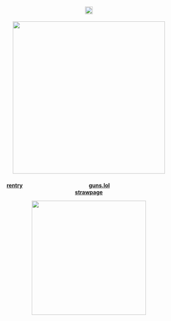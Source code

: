 <h4 align="center"><img src="https://komarev.com/ghpvc/?username=crossinton&color=414852&label=✩" height="20">


<h4 align="center">
<img src="https://files.catbox.moe/plv5i7.png" width="400">

</h4>

<h4 align="center">
  
[rentry](https://rentry.co/crossinton)ㅤㅤㅤㅤ ㅤㅤㅤㅤㅤㅤ ㅤㅤㅤ[guns.lol](https://guns.lol/crossinton)ㅤㅤㅤㅤㅤ ㅤㅤㅤㅤ ㅤㅤㅤ[strawpage](https://thecowpoke.straw.page)

<img src="https://spotify-github-profile.kittinanx.com/api/view?uid=31ewfgkw636gbfassnmqvzyjluvm&cover_image=true&theme=natemoo-re&show_offline=false&background_color=787894&interchange=false&bar_color=b2afd9&bar_color_cover=false" width="300">

</h4> 
</p>
